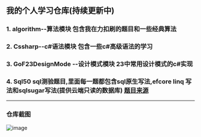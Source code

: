 ## 我的个人学习仓库(持续更新中)

### 1. algorithm--算法模块 包含我在力扣刷的题目和一些经典算法
### 2. Cssharp--c#语法模块 包含一些c#高级语法的学习
### 3. GoF23DesignMode --设计模式模块 23中常用设计模式的c#实现
### 4. Sql50 sql测验题目,里面每一题都包含sql原生写法,efcore linq 写法和sqlsugar写法(提供云端只读的数据库) [题目来源](https://zhuanlan.zhihu.com/p/67645448)


--- 
### 仓库截图
![image](https://github.com/zfyzmh/Learn/assets/96179195/7e42b64a-3fdb-42e3-a096-cdc69fd3a7bf)
